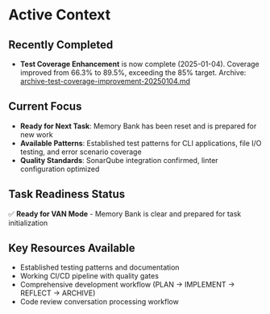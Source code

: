 # Active Context

## Recently Completed
- **Test Coverage Enhancement** is now complete (2025-01-04). Coverage improved from 66.3% to 89.5%, exceeding the 85% target. Archive: [archive-test-coverage-improvement-20250104.md](archive/archive-test-coverage-improvement-20250104.md)

## Current Focus
- **Ready for Next Task**: Memory Bank has been reset and is prepared for new work
- **Available Patterns**: Established test patterns for CLI applications, file I/O testing, and error scenario coverage
- **Quality Standards**: SonarQube integration confirmed, linter configuration optimized

## Task Readiness Status
✅ **Ready for VAN Mode** - Memory Bank is clear and prepared for task initialization

## Key Resources Available
- Established testing patterns and documentation
- Working CI/CD pipeline with quality gates
- Comprehensive development workflow (PLAN → IMPLEMENT → REFLECT → ARCHIVE)
- Code review conversation processing workflow
